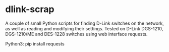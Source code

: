 # dlink-scrap
A couple of small Python scripts for finding D-Link switches on the network, as well as reading and modifying their settings.
Tested on D-Link DGS-1210, DGS-1210/ME and DES-1228 switches using web interface requests.

Python3:
pip install requests

